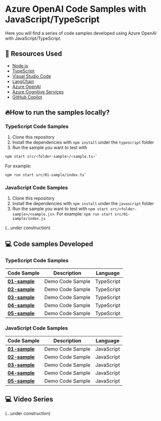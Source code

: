 # Azure OpenAI Code Samples with JavaScript/TypeScript

Here you will find a series of code samples developed using Azure OpenAI with JavaScript/TypeScript.

## 🚀 Resources Used

- [Node.js](https://nodejs.org/en/)
- [TypeScript](https://www.typescriptlang.org/)
- [Visual Studio Code](https://code.visualstudio.com/)
- [LangChain](https://js.langchain.com/docs/get_started/introduction)
- [Azure OpenAI](https://learn.microsoft.com/en-us/azure/ai-services/openai/)
- [Azure Cognitive Services](https://azure.microsoft.com/en-us/services/cognitive-services/)
- [GitHub Copilot](https://github.com/features/copilot)

## 🔥How to run the samples locally?

### TypeScript Code Samples

1. Clone this repository
2. Install the dependencies with `npm install` under the `typescript` folder
3. Run the sample you want to test with

```bash
npm start src/<folder-sample>/<sample.ts>`
```

For example:

```bash
npm run start src/01-sample/index.ts`
```

### JavaScript Code Samples

1. Clone this repository
2. Install the dependencies with `npm install` under the `javascript` folder
3. Run the sample you want to test with `npm start src/<folder-sample>/<sample.js>`. For example: `npm run start src/01-sample/index.js`

(...under construction)

## 💻 Code samples Developed

### TypeScript Code Samples

| Code Sample                                                                                                                           | Description      | Language   |
| ------------------------------------------------------------------------------------------------------------------------------------- | ---------------- | ---------- |
| **[01-sample](https://github.com/glaucia86/azure-openai-js-code-samples/tree/main/01-azure-openai-samples/typescript/src/01-sample)** | Demo Code Sample | TypeScript |
| **[02-sample](https://github.com/glaucia86/azure-openai-js-code-samples/tree/main/01-azure-openai-samples/typescript/src/02-sample)** | Demo Code Sample | TypeScript |
| **[03-sample](https://github.com/glaucia86/azure-openai-js-code-samples/tree/main/01-azure-openai-samples/typescript/src/03-sample)** | Demo Code Sample | TypeScript |
| **[04-sample](https://github.com/glaucia86/azure-openai-js-code-samples/tree/main/01-azure-openai-samples/typescript/src/04-sample)** | Demo Code Sample | TypeScript |
| **[05-sample](https://github.com/glaucia86/azure-openai-js-code-samples/tree/main/01-azure-openai-samples/typescript/src/05-sample)** | Demo Code Sample | TypeScript |

### JavaScript Code Samples

| Code Sample                                                                                                                           | Description      | Language   |
| ------------------------------------------------------------------------------------------------------------------------------------- | ---------------- | ---------- |
| **[01-sample](https://github.com/glaucia86/azure-openai-js-code-samples/tree/main/01-azure-openai-samples/javascript/src/01-sample)** | Demo Code Sample | JavaScript |
| **[02-sample](https://github.com/glaucia86/azure-openai-js-code-samples/tree/main/01-azure-openai-samples/javascript/src/02-sample)** | Demo Code Sample | JavaScript |
| **[03-sample](https://github.com/glaucia86/azure-openai-js-code-samples/tree/main/01-azure-openai-samples/javascript/src/03-sample)** | Demo Code Sample | JavaScript |
| **[04-sample](https://github.com/glaucia86/azure-openai-js-code-samples/tree/main/01-azure-openai-samples/javascript/src/04-sample)** | Demo Code Sample | JavaScript |
| **[05-sample](https://github.com/glaucia86/azure-openai-js-code-samples/tree/main/01-azure-openai-samples/javascript/src/05-sample)** | Demo Code Sample | JavaScript |

## 💻 Video Series

(...under construction)



